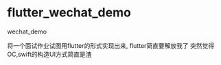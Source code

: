 # flutter_wechat_demo

wechat_demo

将一个面试作业试图用flutter的形式实现出来,
flutter简直要解放我了
突然觉得OC,swift的构造UI方式简直是渣
